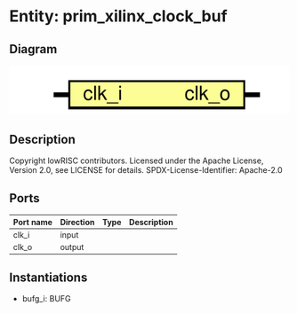 # Entity: prim_xilinx_clock_buf
## Diagram
![Diagram](prim_xilinx_clock_buf.svg "Diagram")
## Description
Copyright lowRISC contributors.
 Licensed under the Apache License, Version 2.0, see LICENSE for details.
 SPDX-License-Identifier: Apache-2.0
 
## Ports
| Port name | Direction | Type | Description |
| --------- | --------- | ---- | ----------- |
| clk_i     | input     |      |             |
| clk_o     | output    |      |             |
## Instantiations
- bufg_i: BUFG
